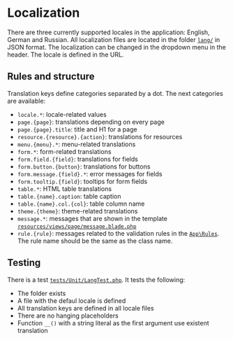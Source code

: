 # Localization
There are three currently supported locales in the application: English, German and Russian. All localization files are located in the folder [`lang/`](/lang/) in JSON format. The localization can be changed in the dropdown menu in the header. The locale is defined in the URL.

## Rules and structure
Translation keys define categories separated by a dot. The next categories are available:
- `locale.*`: locale-related values
- `page.{page}`: translations depending on every page
- `page.{page}.title`: title and H1 for a page
- `resource.{resource}.{action}`: translations for resources
- `menu.{menu}.*`: menu-related translations
- `form.*`: form-related translations
- `form.field.{field}`: translations for fields
- `form.button.{button}`: translations for buttons
- `form.message.{field}.*`: error messages for fields
- `form.tooltip.{field}`: tooltips for form fields
- `table.*`: HTML table translations
- `table.{name}.caption`: table caption
- `table.{name}.col.{col}`: table column name
- `theme.{theme}`: theme-related translations
- `message.*`: messages that are shown in the template [`resources/views/page/message.blade.php`](/resources/views/page/message.blade.php)
- `rule.{rule}`: messages related to the validation rules in the [`App\Rules`](/app/Rules). The rule name should be the same as the class name.

## Testing
There is a test [`tests/Unit/LangTest.php`](/tests/Unit/LangTest.php). It tests the following:
- The folder exists
- A file with the defaul locale is defined
- All translation keys are defined in all locale files
- There are no hanging placeholders
- Function `__()` with a string literal as the first argument use existent translation
